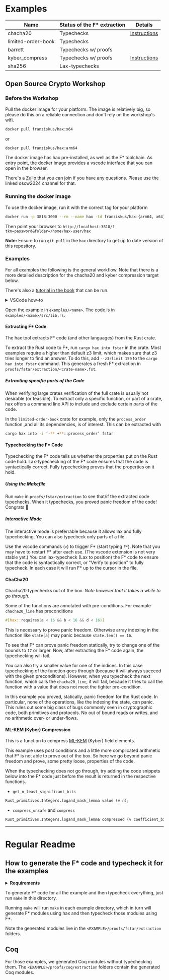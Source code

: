 # Examples

| Name               | Status of the F\* extraction | Details                                   |
| ------------------ | ---------------------------- | ----------------------------------------- |
| chacha20           | Typechecks                   | [Instructions](#chacha20)                 |
| limited-order-book | Typechecks                   |                                           |
| barrett            | Typechecks w/ proofs         |                                           |
| kyber_compress     | Typechecks w/ proofs         | [Instructions](#ml-kem-kyber-compression) |
| sha256             | Lax-typechecks               |                                           |

## Open Source Crypto Workshop

### Before the Workshop

Pull the docker image for your platform.
The image is relatively big, so please do this on a reliable connection and don't
rely on the workshop's wifi.

```bash
docker pull franziskus/hax:x64
```

or

```bash
docker pull franziskus/hax:arm64
```

The docker image has hax pre-installed, as well as the F\* toolchain.
As entry point, the docker image provides a vscode interface that you can open
in the browser.

There's a [Zulip](https://hacspec.zulipchat.com/#narrow/stream/429856-oscw2024) that you can join if you have any questions. Please use the linked oscw2024 channel for that.

### Running the docker image

To use the docker image, run it with the correct tag for your platform

```bash
docker run -p 3818:3000 --rm --name hax -td franziskus/hax:{arm64, x64} password
```

Then point your browser to `http://localhost:3818/?tkn=password&folder=/home/hax-user/hax`

**Note:** Ensure to run `git pull` in the `hax` directory to get up to date version of this repository.

### Examples

For all examples the following is the general workflow.
Note that there is a more detailed description for the chacha20 and kyber
compression target below.

There's also a [tutorial in the book](https://hacspec.org/book/tutorial/index.html) that can be run.

<details>
  <summary>VSCode how-to</summary>

Command Palette

- ⇧⌘P (Mac) or ⇧^P or View > Command Palette will bring you directly to the editor commands
- [More docs](https://code.visualstudio.com/docs/getstarted/userinterface#_command-palette)

Terminal

- To toggle the terminal panel, use the ⌃` keyboard shortcut.
- To create a new terminal, use the ⌃⇧` keyboard shortcut.
- [More docs](https://code.visualstudio.com/docs/terminal/basics)

</details>

Open the example in `examples/<name>`.
The code is in `examples/<name>/src/lib.rs`.

#### Extracting F\* Code

The hax tool extracts F\* code (and other languages) from the Rust crate.

To extract the Rust code to F\*, run `cargo hax into fstar` in the crate.
Most examples require a higher than default z3 limit, which makes sure that z3 tries
longer to find an answer.
To do this, add `--z3rlimit 150` to the `cargo hax into fstar` command.
This generates a fresh F\* extraction in `proofs/fstar/extraction/<crate-name>.fst`.

##### Extracting specific parts of the Code

When verifying large crates verification of the full crate is usually not desirable (or feasible).
To extract only a specific function, or part of a crate, hax offers a command line
API to include and exclude certain parts of the code.

In the `limited-order-book` crate for example, only the `process_order` function
,and all its dependencies, is of interest.
This can be extracted with

```bash
cargo hax into -i ‘-** +**::process_order’ fstar
```

#### Typechecking the F\* Code

Typechecking the F\* code tells us whether the properties put on the Rust code
hold.
Lax-typechecking of the F\* code ensures that the code is syntactically correct.
Fully typechecking proves that the properties on it hold.

##### Using the Makefile

Run `make` in `proofs/fstar/extraction` to see that/if the extracted code typechecks.
When it typechecks, you proved panic freedom of the code! Congrats 🎉

##### Interactive Mode

The interactive mode is preferrable because it allows lax and fully typechecking.
You can also typecheck only parts of a file.

Use the vscode commands (`>`) to trigger F\* (start typing `F*`).
Note that you may have to restart F\* after each use.
(The vscode extension is not very stable yet.)
You can lax-typecheck (Lax to position) the F\* code to ensure that the code is syntactically correct, or "Verify to position" to fully typecheck.
In each case it will run F\* up to the cursor in the file.

#### ChaCha20

Chacha20 typechecks out of the box.
_Note however that it takes a while to go through._

Some of the functions are annotated with pre-conditions.
For example `chacha20_line` has preconditions

```rust
#[hax::requires(a < 16 && b < 16 && d < 16)]
```

This is necessary to prove panic freedom.
Otherwise array indexing in the function like `state[a]` may panic because `state.len() == 16`.

To see that F\* can prove panic freedom statically, try to change one of the bounds to `17` or larger.
Now, after extracting the F\* code again, the typechecking will fail.

You can also try a smaller value for one of the indices.
In this case typechecking of the function goes through (because it will always
succeed with the given preconditions).
However, when you typecheck the next function, which calls the `chacha20_line`,
it will fail, because it tries to call the function with a value that does not
meet the tighter pre-condition.

In this example you proved, statically, panic freedom for the Rust code.
In particular, none of the operations, like the indexing the state, can panic.
This rules out some big class of bugs commonly seen in cryptographic code, both
primitives and protocols.
No out of bound reads or writes, and no arithmetic over- or under-flows.

#### ML-KEM (Kyber) Compression

This is a function to compress [ML-KEM](https://nvlpubs.nist.gov/nistpubs/FIPS/NIST.FIPS.203.ipd.pdf)
(Kyber) field elements.

This example uses post conditions and a little more complicated arithmetic that
F\* is not able to prove out of the box.
So here we go beyond panic freedom and prove, some pretty loose, properties of
the code.

When the typechecking does not go through, try adding the code snippets below
into the F\* code just before the result is returned in the respective functions.

- `get_n_least_significant_bits`

```ocaml
Rust_primitives.Integers.logand_mask_lemma value (v n);
```

- `compress_unsafe` and `compress`

```ocaml
Rust_primitives.Integers.logand_mask_lemma compressed (v coefficient_bits);
```

---

# Regular Readme

## How to generate the F\* code and typecheck it for the examples

<details>
  <summary><b>Requirements</b></summary>
  
  First, make sure to have hax installed in PATH. Then:
  
  * With Nix, `nix develop .#fstar` setups a shell automatically for you.
     
  * Without Nix:
    1. install F* `v2024.01.13`<!---FSTAR_VERSION--> manually (see https://github.com/FStarLang/FStar/blob/master/INSTALL.md);
       1. make sure to have `fstar.exe` in PATH;
       2. or set the `FSTAR_HOME` environment variable.
    2. clone [Hacl*](https://github.com/hacl-star/hacl-star) somewhere;
    3. `export HACL_HOME=THE_DIRECTORY_WHERE_YOU_HAVE_HACL_STAR`.
</details>

To generate F\* code for all the example and then typecheck
everything, just run `make` in this directory.

Running `make` will run `make` in each example directory, which in
turn will generate F\* modules using hax and then typecheck those
modules using F\*.

Note the generated modules live in the
`<EXAMPLE>/proofs/fstar/extraction` folders.

## Coq

For those examples, we generated Coq modules without typechecking them.
The `<EXAMPLE>/proofs/coq/extraction` folders contain the generated Coq modules.
